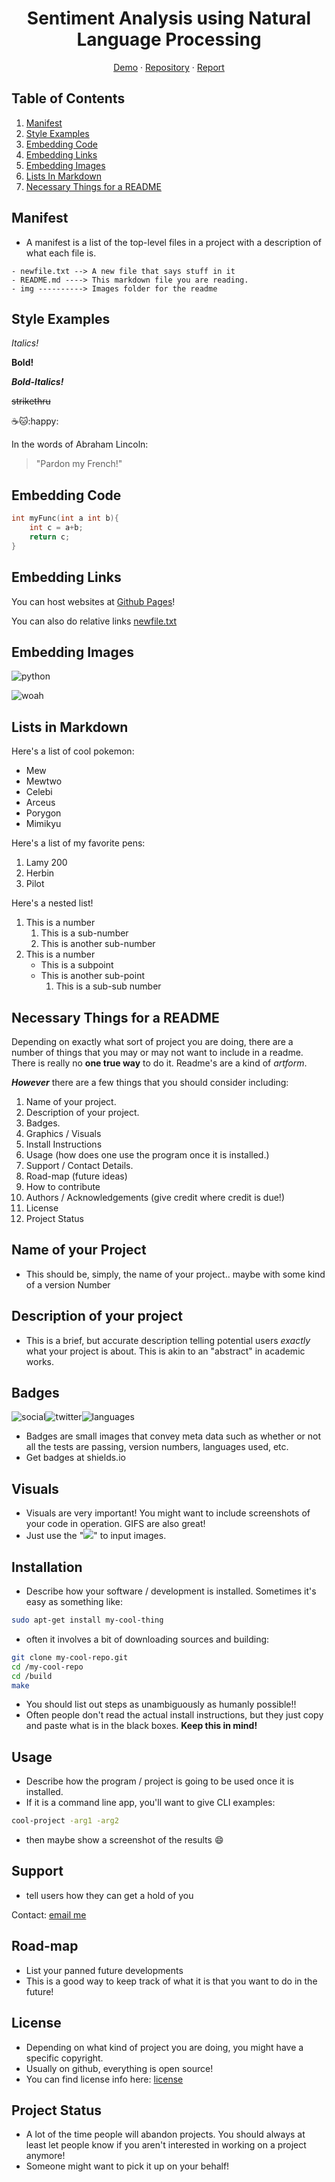 <h1 align="center"> Sentiment Analysis using Natural Language Processing </h1>

<p align="center">
    <a href=" " title="Sentiment Analysis">Demo</a>
    ·
    <a href=" " title="Sentiment Analysis">Repository</a>
    ·
    <a href=" " title="Sentiment Analysis">Report</a>
</p>


## Table of Contents

1. [Manifest](#manifest)
2. [Style Examples](#style-examples)
3. [Embedding Code](#embedding-code)
4. [Embedding Links](embedding-links)
5. [Embedding Images](#embedding-images)
6. [Lists In Markdown](#lists-in-markdown)
7. [Necessary Things for a README](#necessary-things-for-a-readme)

## Manifest

- A manifest is a list of the top-level files in a project with a description of what each file is.

```
- newfile.txt --> A new file that says stuff in it
- README.md ----> This markdown file you are reading.
- img ----------> Images folder for the readme
```

## Style Examples

_Italics!_

**Bold!**

_**Bold-Italics!**_

~~strikethru~~

:coffee::cat::happy:

In the words of Abraham Lincoln:

> "Pardon my French!"

## Embedding Code

```cpp
int myFunc(int a int b){
    int c = a+b;
    return c;
}
```

## Embedding Links

You can host websites at [Github Pages](https://pages.github.com/)!

You can also do relative links [newfile.txt](newfile.txt)

## Embedding Images

![python](img/python.png)

![woah](img/woah.gif)



## Lists in Markdown

Here's a list of cool pokemon:

- Mew
- Mewtwo
- Celebi
- Arceus
- Porygon
- Mimikyu

Here's a list of my favorite pens:

1. Lamy 200
2. Herbin
3. Pilot

Here's a nested list!

1. This is a number
   1. This is a sub-number
   2. This is another sub-number
2. This is a number
   - This is a subpoint
   - This is another sub-point
     1. This is a sub-sub number

## Necessary Things for a README

Depending on exactly what sort of project you are doing, there are a number of things that you may or may not want to include in a readme. There is really no **one true way** to do it. Readme's are a kind of _artform_.

*__However__* there are a few things that you should consider including:

1. Name of your project.
2. Description of your project.
3. Badges.
4. Graphics / Visuals
5. Install Instructions
6. Usage (how does one use the program once it is installed.)
7. Support / Contact Details.
8. Road-map (future ideas)
9. How to contribute
10. Authors / Acknowledgements (give credit where credit is due!)
11. License
12. Project Status

## Name of your Project

- This should be, simply, the name of your project.. maybe with some kind of a version Number

## Description of your project

- This is a brief, but accurate description telling potential users _exactly_ what your project is about. This is akin to an "abstract" in academic works. 

## Badges

![social](https://img.shields.io/github/followers/trevortomesh?style=social)![twitter](https://img.shields.io/twitter/follow/trevortomesh?style=social)![languages](https://img.shields.io/github/languages/count/trevortomesh/research-methods-class)

- Badges are small images that convey meta data such as whether or not all the tests are passing, version numbers, languages used, etc. 
- Get badges at shields.io

## Visuals

- Visuals are very important! You might want to include screenshots of your code in operation. GIFS are also great!
- Just use the "![ ]()" to input images.

## Installation 

- Describe how your software / development is installed. Sometimes it's easy as something like:

```bash
sudo apt-get install my-cool-thing
```

- often it involves a bit of  downloading sources and building:

```bash
git clone my-cool-repo.git
cd /my-cool-repo
cd /build
make
```

- You should list out steps as unambiguously as humanly possible!!
- Often people don't read the actual install instructions, but they just copy and paste what is in the black boxes. __Keep this in mind!__

## Usage

- Describe how the program / project is going to be used once it is installed. 
- If it is a command line app, you'll want to give CLI examples:

```bash
cool-project -arg1 -arg2
```

- then maybe show a screenshot of  the results :smile:

## Support

- tell users how they can get a hold of you

Contact: [email me](trevor.tomesh@gmail.com)

## Road-map

- List your panned future developments
- This is a good way to keep track of what it is that you want to do in the future!


## License

- Depending on what kind of project you are doing, you might have a specific copyright. 
- Usually on github, everything is open source!
- You can find license info here: [license](https://docs.github.com/en/github/creating-cloning-and-archiving-repositories/creating-a-repository-on-github/licensing-a-repository)

## Project Status

- A lot of the time people will abandon projects. You should always at least let people know if you aren't interested in working on a project anymore!
- Someone might want to pick it up on your behalf!

















​    

